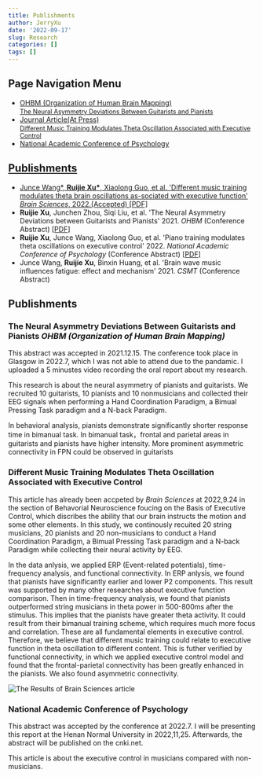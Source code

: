 ```yaml
---
title: Publishments
author: JerryXu
date: '2022-09-17'
slug: Research
categories: []
tags: []
---
```


<h2>Page Navigation Menu</h2>     
    <ul>
        <li><a href="#Ach1"> OHBM (Organization of Human Brain Mapping)<br><span style="font-size:90%">The Neural Asymmetry Deviations Between Guitarists and Pianists</span></a></li>
        <li><a href="#Ach2">Journal Article(At Press)<br><span style="font-size:90%">Different Music Training Modulates Theta Oscillation Associated with Executive Control</span></a></li>
        <li><a href="#Ach3">National Academic Conference of Psychology</li>                      
    </ul>        

<h2>Publishments </h2>
<ul>
    <li>Junce Wang*,  <strong>Ruijie Xu*</strong>, Xiaolong Guo, et al. 'Different music training modulates theta brain oscillations as-sociated with executive function' <em>Brain Sciences</em>, 2022.(Accepted) <a href="https://osf.io/6m94x/">[PDF]</a> </li>
    <li> <strong>Ruijie Xu</strong>, Junchen Zhou, Siqi Liu, et al. 'The Neural Asymmetry Deviations between Guitarists and Pianists' 2021. <em>OHBM</em> (Conference Abstract) <a href="https://github.com/JerryXuEEE/B/blob/main/content/post/Publishments/OHBM_submit.pdf">[PDF]</a> </li>
    <li> <strong>Ruijie Xu</strong>,  Junce Wang, Xiaolong Guo, et al. 'Piano training modulates theta oscillations on executive control' 2022. <em>National Academic Conference of Psychology</em> (Conference Abstract) <a href="https://github.com/JerryXuEEE/B/blob/main/content/post/Publishments/National%20Conference%20of%20Psychology.pdf">[PDF]</a>
    <li> Junce Wang,  <strong>Ruijie Xu</strong>, Binxin Huang, et al. 'Brain wave music influences fatigue: effect and mechanism' 2021. <em>CSMT</em> (Conference Abstract)           
</ul>
<h2 id="Achievement2">Publishments </h2>
<h3 id="Ach1">The Neural Asymmetry Deviations Between Guitarists and Pianists <em> OHBM (Organization of Human Brain Mapping)</em></h3>
<p>
This abstract was accepted in 2021.12.15. The conference took place in Glasgow in 2022.7, which I was not able to attend due to the pandamic. I uploaded a 5 minustes video recording the oral report about my research.</p>
<p>
This research is about the neural asymmetry of pianists and guitarists. We recruited 10 guitarists, 10 pianists and 10 nonmusicians and collected their EEG signals when performing a Hand Coordination Paradigm, a Bimual Pressing Task paradigm and a N-back Paradigm. 
</p>
<p>
In behavioral analysis, pianists demonstrate significantly shorter response time in bimanual task. In bimanual task，frontal and parietal areas in guitarists and pianists have higher intensity. More prominent asymmetric connectivity in FPN could be observed in guitarists</p>

<h3 id="Ach2">Different Music Training Modulates Theta Oscillation Associated with Executive Control</h3>
<p>
This article has already been accpeted by <em>Brain Sciences</em> at 2022,9.24 in the section of Behavorial Neuroscience foucing on the Basis of Executive Control, which discribes the ability that our brain instructs the motion and some other elements. In this study, we continously recuited 20 string musicians, 20 pianists and 20 non-musicians to conduct a Hand Coordination Paradigm, a Bimual Pressing Task paradigm and a N-back Paradigm while collecting their neural activity by EEG.  
</p>
<p>
In the data anlysis, we applied ERP (Event-related potentials), time-frequency analysis, and functional connectivity. In ERP anlysis, we found that pianists have significantly earlier and lower P2 components. This result was supported by many other researches about executive function comparison. Then in time-frequency analysis, we found that pianists outperformed string musicians in theta power in 500-800ms after the stimulus. This implies that the pianists have greater theta activity. It could result from their bimanual training scheme, which requires much more focus and correlation. These are all fundamental elements in executive control. Therefore, we believe that different music training could relate to executive function in theta oscillation to different content. This is futher verified by functional connectivity, in which we applied executive control model and found that the frontal-parietal connectivity has been greatly enhanced in the pianists. We also found asymmetric connectivity. 
</p>
<img scr="/./about_files/B2.jpg" alt="The Results of Brain Sciences article" title="The Results of the Brain Sciences article">


<h3 id="Ach3">National Academic Conference of Psychology</h3>
<p>
This abstract was accepted by the conference at 2022.7. I will be presenting this report at the Henan Normal University in 2022,11,25. Afterwards, the abstract will be published on the cnki.net.
</p>
<p>
This article is about the executive control in musicians compared with non-musicians.
</p>